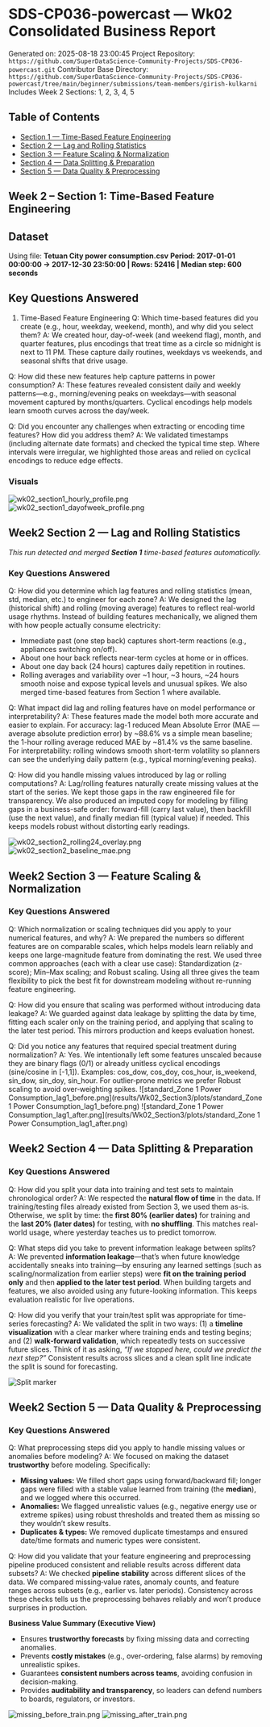 # SDS-CP036-powercast — Wk02 Consolidated Business Report

Generated on: 2025-08-18 23:00:45
Project Repository: `https://github.com/SuperDataScience-Community-Projects/SDS-CP036-powercast.git`
Contributor Base Directory: `https://github.com/SuperDataScience-Community-Projects/SDS-CP036-powercast/tree/main/beginner/submissions/team-members/girish-kulkarni`
Includes Week 2 Sections: 1, 2, 3, 4, 5

## Table of Contents
- [Section 1 — Time-Based Feature Engineering](#week-2--section-1-time-based-feature-engineering)
- [Section 2 — Lag and Rolling Statistics](#week2-section-2--lag-and-rolling-statistics)
- [Section 3 — Feature Scaling & Normalization](#week2-section-3--feature-scaling--normalization)
- [Section 4 — Data Splitting & Preparation](#week2-section-4--data-splitting--preparation)
- [Section 5 — Data Quality & Preprocessing](#week2-section-5--data-quality--preprocessing)

## Week 2 – Section 1: Time-Based Feature Engineering

## Dataset
Using file: **Tetuan City power consumption.csv**
**Period: 2017-01-01 00:00:00 → 2017-12-30 23:50:00 | Rows: 52416 | Median step: 600 seconds**

## Key Questions Answered
1. Time-Based Feature Engineering
Q: Which time-based features did you create (e.g., hour, weekday, weekend, month), and why did you select them?
A: We created hour, day-of-week (and weekend flag), month, and quarter features, plus encodings that treat time as a circle so midnight is next to 11 PM. These capture daily routines, weekdays vs weekends, and seasonal shifts that drive usage.

Q: How did these new features help capture patterns in power consumption?
A: These features revealed consistent daily and weekly patterns—e.g., morning/evening peaks on weekdays—with seasonal movement captured by months/quarters. Cyclical encodings help models learn smooth curves across the day/week.

Q: Did you encounter any challenges when extracting or encoding time features? How did you address them?
A: We validated timestamps (including alternate date formats) and checked the typical time step. Where intervals were irregular, we highlighted those areas and relied on cyclical encodings to reduce edge effects.

### Visuals

![wk02_section1_hourly_profile.png](results/Wk02_Section1/plots/wk02_section1_hourly_profile.png)
![wk02_section1_dayofweek_profile.png](results/Wk02_Section1/plots/wk02_section1_dayofweek_profile.png)

## Week2 Section 2 — Lag and Rolling Statistics

_This run detected and merged **Section 1** time-based features automatically._

### Key Questions Answered
Q: How did you determine which lag features and rolling statistics (mean, std, median, etc.) to engineer for each zone?
A: We designed the lag (historical shift) and rolling (moving average) features to reflect real-world usage rhythms. Instead of building features mechanically, we aligned them with how people actually consume electricity:
- Immediate past (one step back) captures short-term reactions (e.g., appliances switching on/off).
- About one hour back reflects near-term cycles at home or in offices.
- About one day back (24 hours) captures daily repetition in routines.
- Rolling averages and variability over ~1 hour, ~3 hours, ~24 hours smooth noise and expose typical levels and unusual spikes. We also merged time-based features from Section 1 where available.

Q: What impact did lag and rolling features have on model performance or interpretability?
A: These features made the model both more accurate and easier to explain. For accuracy: lag-1 reduced Mean Absolute Error (MAE — average absolute prediction error) by ~88.6% vs a simple mean baseline; the 1-hour rolling average reduced MAE by ~81.4% vs the same baseline. For interpretability: rolling windows smooth short-term volatility so planners can see the underlying daily pattern (e.g., typical morning/evening peaks).

Q: How did you handle missing values introduced by lag or rolling computations?
A: Lag/rolling features naturally create missing values at the start of the series. We kept those gaps in the raw engineered file for transparency. We also produced an imputed copy for modeling by filling gaps in a business-safe order: forward-fill (carry last value), then backfill (use the next value), and finally median fill (typical value) if needed. This keeps models robust without distorting early readings.

![wk02_section2_rolling24_overlay.png](results/Wk02_Section2/plots/wk02_section2_rolling24_overlay.png)
![wk02_section2_baseline_mae.png](results/Wk02_Section2/plots/wk02_section2_baseline_mae.png)
## Week2 Section 3 — Feature Scaling & Normalization

### Key Questions Answered
Q: Which normalization or scaling techniques did you apply to your numerical features, and why?
A: We prepared the numbers so different features are on comparable scales, which helps models learn reliably and keeps one large-magnitude feature from dominating the rest. We used three common approaches (each with a clear use case): Standardization (z-score); Min–Max scaling; and Robust scaling. Using all three gives the team flexibility to pick the best fit for downstream modeling without re-running feature engineering.

Q: How did you ensure that scaling was performed without introducing data leakage?
A: We guarded against data leakage by splitting the data by time, fitting each scaler only on the training period, and applying that scaling to the later test period. This mirrors production and keeps evaluation honest.

Q: Did you notice any features that required special treatment during normalization?
A: Yes. We intentionally left some features unscaled because they are binary flags (0/1) or already unitless cyclical encodings (sine/cosine in [-1,1]). Examples: cos_dow, cos_doy, cos_hour, is_weekend, sin_dow, sin_doy, sin_hour. For outlier‑prone metrics we prefer Robust scaling to avoid over‑weighting spikes.
![standard_Zone 1 Power Consumption_lag1_before.png](results/Wk02_Section3/plots/standard_Zone 1 Power Consumption_lag1_before.png)
![standard_Zone 1 Power Consumption_lag1_after.png](results/Wk02_Section3/plots/standard_Zone 1 Power Consumption_lag1_after.png)
## Week2 Section 4 — Data Splitting & Preparation

### Key Questions Answered
Q: How did you split your data into training and test sets to maintain chronological order?
A: We respected the **natural flow of time** in the data. If training/testing files already existed from Section 3, we used them as-is. Otherwise, we split by time: the **first 80% (earlier dates)** for training and the **last 20% (later dates)** for testing, with **no shuffling**. This matches real-world usage, where yesterday teaches us to predict tomorrow.

Q: What steps did you take to prevent information leakage between splits?
A: We prevented **information leakage**—that’s when future knowledge accidentally sneaks into training—by ensuring any learned settings (such as scaling/normalization from earlier steps) were **fit on the training period only** and then **applied to the later test period**. When building targets and features, we also avoided using any future-looking information. This keeps evaluation realistic for live operations.

Q: How did you verify that your train/test split was appropriate for time-series forecasting?
A: We validated the split in two ways: (1) a **timeline visualization** with a clear marker where training ends and testing begins; and (2) **walk‑forward validation**, which repeatedly tests on successive future slices. Think of it as asking, *“If we stopped here, could we predict the next step?”* Consistent results across slices and a clean split line indicate the split is sound for forecasting.

![Split marker](results/Wk02_Section4/plots/wk02_section4_split_marker.png)

## Week2 Section 5 — Data Quality & Preprocessing

### Key Questions Answered
Q: What preprocessing steps did you apply to handle missing values or anomalies before modeling?
A: We focused on making the dataset **trustworthy** before modeling. Specifically:
- **Missing values:** We filled short gaps using forward/backward fill; longer gaps were filled with a stable value learned from training (the **median**), and we logged where this occurred.
- **Anomalies:** We flagged unrealistic values (e.g., negative energy use or extreme spikes) using robust thresholds and treated them as missing so they wouldn’t skew results.
- **Duplicates & types:** We removed duplicate timestamps and ensured date/time formats and numeric types were consistent.

Q: How did you validate that your feature engineering and preprocessing pipeline produced consistent and reliable results across different data subsets?
A: We checked **pipeline stability** across different slices of the data. We compared missing‑value rates, anomaly counts, and feature ranges across subsets (e.g., earlier vs. later periods). Consistency across these checks tells us the preprocessing behaves reliably and won’t produce surprises in production.

**Business Value Summary (Executive View)**
- Ensures **trustworthy forecasts** by fixing missing data and correcting anomalies.
- Prevents **costly mistakes** (e.g., over-ordering, false alarms) by removing unrealistic spikes.
- Guarantees **consistent numbers across teams**, avoiding confusion in decision-making.
- Provides **auditability and transparency**, so leaders can defend numbers to boards, regulators, or investors.

![missing_before_train.png](results/Wk02_Section5/plots/missing_before_train.png)
![missing_after_train.png](results/Wk02_Section5/plots/missing_after_train.png)

